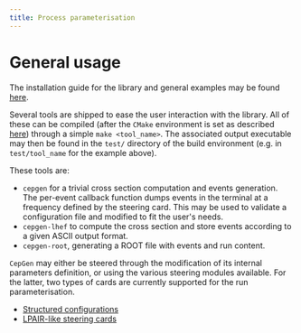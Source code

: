 ```yaml
---
title: Process parameterisation
---
```


# General usage

The installation guide for the library and general examples may be found [here](/install).

Several tools are shipped to ease the user interaction with the library.
All of these can be compiled (after the `CMake` environment is set as described [here](/install)) through a simple `make <tool_name>`.
The associated output executable may then be found in the `test/` directory of the build environment (e.g. in `test/tool_name` for the example above).

These tools are:
- `cepgen` for a trivial cross section computation and events generation.
  The per-event callback function dumps events in the terminal at a frequency defined by the steering card.
  This may be used to validate a configuration file and modified to fit the user's needs.
- `cepgen-lhef` to compute the cross section and store events according to a given ASCII output format.
- `cepgen-root`, generating a ROOT file with events and run content.

`CepGen` may either be steered through the modification of its internal parameters definition, or using the various steering modules available.
For the latter, two types of cards are currently supported for the run parameterisation.

- [Structured configurations](/steering-cards/python)
- [LPAIR-like steering cards](/steering-cards/lpair)

